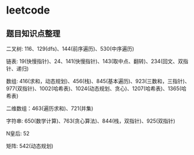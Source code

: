 # leetcode

## 题目知识点整理

二叉树: 116、129(dfs)、144(前序遍历)、530(中序遍历)

链表: 19(快慢指针)、24、141(快慢指针)、143(取中点、翻转)、234(回文、双指针、递归)

数组: 416(求和，动态规划)、456(栈)、845(基本遍历)、923(三数和，三指针)、977(双指针)、1002(哈希表)、1024(动态规划、贪心)、1207(哈希表)、1365(哈希表)

二维数组：463(遍历求和)、721(并集)

字符串: 650(数学计算)、763(贪心算法)、844(栈，双指针)、925(双指针)

N皇后: 52

矩阵: 542(动态规划)
